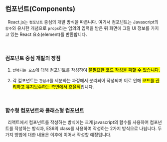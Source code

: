 ## 컴포넌트(Components)

&nbsp;&nbsp;React.js는 `컴포넌트` 중심의 개발 방식을 따릅니다. 여기서 컴포넌트는 Javascript의 `함수`와 유사한 개념으로 `props`라는 임의의 입력을 받은 뒤 화면에 그릴 UI 정보를 가지고 있는 React 요소(element)를 반환합니다.

<br>

### 컴포넌트 중심 개발의 장점

1. `반복되는 요소`에 대해 컴포넌트를 작성하여 <mark>불필요한 코드 작성을 피할 수 있습니다.</mark>

2. 각 컴포넌트는 `관심사`를 세분화는 과정에서 분리되어 작성되며 이로 인해 <mark>코드를 관리하고 유지보수하는 측면에서 효율적</mark>입니다.

<br>

### 함수형 컴포넌트와 클래스형 컴포넌트

&nbsp;&nbsp;리액트에서 컴포넌트를 작성하는 방식에는 크게 javascript의 함수를 사용하여 컴포넌트를 작성하는 방식과, ES6의 class를 사용하여 작성하는 2가지 방식으로 나뉩니다. 두 가지 방법에 대한 내용은 이후에 이어서 작성할 예정입니다.

<br>
